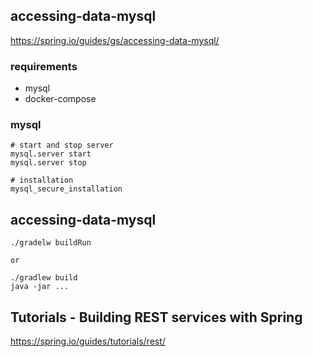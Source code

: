 ## accessing-data-mysql  
https://spring.io/guides/gs/accessing-data-mysql/

### requirements
* mysql
* docker-compose


### mysql
```
# start and stop server
mysql.server start
mysql.server stop

# installation
mysql_secure_installation

```


## accessing-data-mysql
```
./gradelw buildRun

or

./gradlew build
java -jar ...
```

## Tutorials - Building REST services with Spring  
https://spring.io/guides/tutorials/rest/
